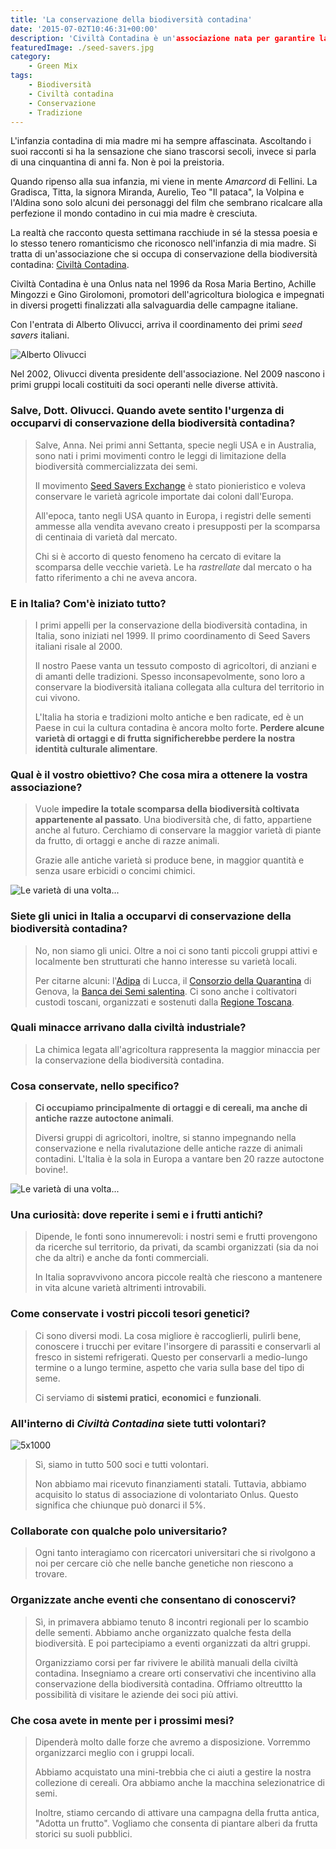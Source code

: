 ```yaml
---
title: 'La conservazione della biodiversità contadina'
date: '2015-07-02T10:46:31+00:00'
description: 'Civiltà Contadina è un'associazione nata per garantire la conservazione della biodiversità connessa al mondo contadino di una volta.'
featuredImage: ./seed-savers.jpg
category:
    - Green Mix
tags:
    - Biodiversità
    - Civiltà contadina
    - Conservazione
    - Tradizione
---
```


L'infanzia contadina di mia madre mi ha sempre affascinata.
Ascoltando i suoi racconti si ha la sensazione che siano trascorsi secoli, invece si parla di una cinquantina di anni fa. Non è poi la preistoria.

Quando ripenso alla sua infanzia, mi viene in mente *Amarcord* di Fellini.
La Gradisca, Titta, la signora Miranda, Aurelio, Teo "Il pataca", la Volpina e l'Aldina sono solo alcuni dei personaggi del film che sembrano ricalcare alla perfezione il mondo contadino in cui mia madre è cresciuta.

La realtà che racconto questa settimana racchiude in sé la stessa poesia e lo stesso tenero romanticismo che riconosco nell'infanzia di mia madre.
Si tratta di un'associazione che si occupa di conservazione della biodiversità contadina: [Civiltà Contadina](http://www.civiltacontadina.it).

Civiltà Contadina è una Onlus nata nel 1996 da Rosa Maria Bertino, Achille Mingozzi e Gino Girolomoni, promotori dell'agricoltura biologica e impegnati in diversi progetti finalizzati alla salvaguardia delle campagne italiane.

Con l'entrata di Alberto Olivucci, arriva il coordinamento dei primi *seed savers* italiani.

![Alberto Olivucci](./olivucci.jpg)

Nel 2002, Olivucci diventa presidente dell'associazione. Nel 2009 nascono i primi gruppi locali costituiti da soci operanti nelle diverse attività.

### Salve, Dott. Olivucci. Quando avete sentito l'urgenza di occuparvi di conservazione della biodiversità contadina?

> Salve, Anna. Nei primi anni Settanta, specie negli USA e in Australia, sono nati i primi movimenti contro le leggi di limitazione della biodiversità commercializzata dei semi.
>
> Il movimento [Seed Savers Exchange](http://www.seedsavers.org) è stato pionieristico e voleva conservare le varietà agricole importate dai coloni dall'Europa.
>
> All'epoca, tanto negli USA quanto in Europa, i registri delle sementi ammesse alla vendita avevano creato i presupposti per la scomparsa di centinaia di varietà dal mercato.
>
> Chi si è accorto di questo fenomeno ha cercato di evitare la scomparsa delle vecchie varietà. Le ha *rastrellate* dal mercato o ha fatto riferimento a chi ne aveva ancora.

### E in Italia? Com'è iniziato tutto?

> I primi appelli per la conservazione della biodiversità contadina, in Italia, sono iniziati nel 1999. Il primo coordinamento di Seed Savers italiani risale al 2000.
>
> Il nostro Paese vanta un tessuto composto di agricoltori, di anziani e di amanti delle tradizioni. Spesso inconsapevolmente, sono loro a conservare la biodiversità italiana collegata alla cultura del territorio in cui vivono.
>
> L'Italia ha storia e tradizioni molto antiche e ben radicate, ed è un Paese in cui la cultura contadina è ancora molto forte. **Perdere alcune varietà di ortaggi e di frutta significherebbe perdere la nostra identità culturale alimentare**.

### Qual è il vostro obiettivo? Che cosa mira a ottenere la vostra associazione?

> Vuole **impedire la totale scomparsa della biodiversità coltivata appartenente al passato**. Una biodiversità che, di fatto, appartiene anche al futuro. Cerchiamo di conservare la maggior varietà di piante da frutto, di ortaggi e anche di razze animali.
>
> Grazie alle antiche varietà si produce bene, in maggior quantità e senza usare erbicidi o concimi chimici.

![Le varietà di una volta...](./seed-savers-1.jpg)

### Siete gli unici in Italia a occuparvi di conservazione della biodiversità contadina?

> No, non siamo gli unici. Oltre a noi ci sono tanti piccoli gruppi attivi e localmente ben strutturati che hanno interesse su varietà locali.
>
> Per citarne alcuni: l'[Adipa](http://www.adipa.it) di Lucca, il [Consorzio della Quarantina](http://www.quarantina.it) di Genova, la [Banca dei Semi salentina](https://www.facebook.com/pages/Banca-dei-semi-salentina/622066717854910). Ci sono anche i coltivatori custodi toscani, organizzati e sostenuti dalla [Regione Toscana](http://www.regione.toscana.it).

### Quali minacce arrivano dalla civiltà industriale?

> La chimica legata all'agricoltura rappresenta la maggior minaccia per la conservazione della biodiversità contadina.

### Cosa conservate, nello specifico?

> **Ci occupiamo principalmente di ortaggi e di cereali, ma anche di antiche razze autoctone animali**.
>
> Diversi gruppi di agricoltori, inoltre, si stanno impegnando nella conservazione e nella rivalutazione delle antiche razze di animali contadini. L'Italia è la sola in Europa a vantare ben 20 razze autoctone bovine!.

![Le varietà di una volta...](./seed-savers-2.jpg)

### Una curiosità: dove reperite i semi e i frutti antichi?

> Dipende, le fonti sono innumerevoli: i nostri semi e frutti provengono da ricerche sul territorio, da privati, da scambi organizzati (sia da noi che da altri) e anche da fonti commerciali.
>
> In Italia sopravvivono ancora piccole realtà che riescono a mantenere in vita alcune varietà altrimenti introvabili.

### Come conservate i vostri piccoli tesori genetici?

> Ci sono diversi modi. La cosa migliore è raccoglierli, pulirli bene, conoscere i trucchi per evitare l'insorgere di parassiti e conservarli al fresco in sistemi refrigerati. Questo per conservarli a medio-lungo termine o a lungo termine, aspetto che varia sulla base del tipo di seme.
>
> Ci serviamo di **sistemi pratici**, **economici** e **funzionali**.

### All'interno di *Civiltà Contadina* siete tutti volontari?

![5x1000](./5x1000.jpg)

> Sì, siamo in tutto 500 soci e tutti volontari.
>
> Non abbiamo mai ricevuto finanziamenti statali. Tuttavia, abbiamo acquisito lo status di associazione di volontariato Onlus. Questo significa che chiunque può donarci il 5%.

### Collaborate con qualche polo universitario?

> Ogni tanto interagiamo con ricercatori universitari che si rivolgono a noi per cercare ciò che nelle banche genetiche non riescono a trovare.

### Organizzate anche eventi che consentano di conoscervi?

> Sì, in primavera abbiamo tenuto 8 incontri regionali per lo scambio delle sementi. Abbiamo anche organizzato qualche festa della biodiversità. E poi partecipiamo a eventi organizzati da altri gruppi.
>
> Organizziamo corsi per far rivivere le abilità manuali della civiltà contadina. Insegniamo a creare orti conservativi che incentivino alla conservazione della biodiversità contadina. Offriamo oltreuttto la possibilità di visitare le aziende dei soci più attivi.

### Che cosa avete in mente per i prossimi mesi?

> Dipenderà molto dalle forze che avremo a disposizione. Vorremmo organizzarci meglio con i gruppi locali.
>
> Abbiamo acquistato una mini-trebbia che ci aiuti a gestire la nostra collezione di cereali. Ora abbiamo anche la macchina selezionatrice di semi.
>
> Inoltre, stiamo cercando di attivare una campagna della frutta antica, "Adotta un frutto". Vogliamo che consenta di piantare alberi da frutta storici su suoli pubblici.
